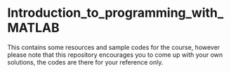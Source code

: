 # Introduction_to_programming_with_MATLAB
 This contains some resources and sample codes for the course, however please note that this repository encourages you to come up with your own solutions, the codes are there for your reference only.
